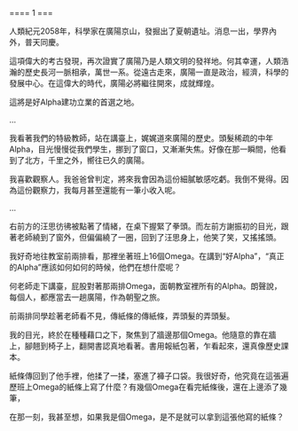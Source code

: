 ==== 1 ===

人類紀元2058年，科學家在廣陽京山，發掘出了夏朝遺址。消息一出，學界內外，普天同慶。

這項偉大的考古發現，再次證實了廣陽乃是人類文明的發祥地。何其幸運，人類浩瀚的歷史長河一脈相承，萬世一系。從遠古走來，廣陽一直是政治，經濟，科學的發展中心。在這偉大的時代，廣陽必將繼往開來，成就輝煌。

這將是好Alpha建功立業的首選之地。

...

我看著我們的特級教師，站在講臺上，娓娓道來廣陽的歷史。頭髮稀疏的中年Alpha，目光慢慢從我們學生，挪到了窗口，又漸漸失焦。好像在那一瞬間，他看到了北方，千里之外，嚮往已久的廣陽。

我喜歡觀察人。我爸爸曾判定，將來我會因為這份細膩敏感吃虧。我倒不覺得。因為這份觀察力，我每月甚至還能有一筆小收入呢。

...

右前方的汪思彷彿被點著了情緒，在桌下握緊了拳頭。而左前方謝振初的目光，跟著老師繞到了窗外，但偏偏繞了一圈，回到了汪思身上，他笑了笑，又搖搖頭。

我好奇地往教室前兩排看，那裡坐著班上16個Omega。在講到“好Alpha”，“真正的Alpha”應該如何如何的時候，他們在想什麼呢？

何老師走下講臺，屁股對著那兩排Omega，面朝教室裡所有的Alpha。朗聲說，每個人，都應當去一趟廣陽，作為朝聖之旅。

前兩排同學趁著老師看不見，傳紙條的傳紙條，弄頭髮的弄頭髮。

我的目光，終於在種種藉口之下，聚焦到了牆邊那個Omega。他隨意的靠在牆上，腳翹到椅子上，翻開書認真地看著。書用報紙包著，乍看起來，還真像歷史課本。

紙條傳回到了他手裡，他揉了一揉，塞進了褲子口袋。我很好奇，他究竟在這張遍歷班上Omega的紙條上寫了什麼？有幾個Omega在看完紙條後，還在上邊添了幾筆，

在那一刻，我甚至想，如果我是個Omega，是不是就可以拿到這張他寫的紙條？